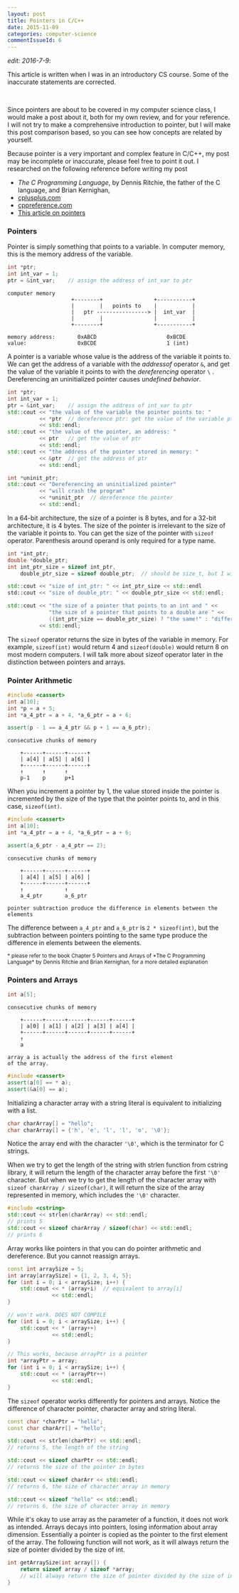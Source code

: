 ```yaml
---
layout: post
title: Pointers in C/C++
date: 2015-11-09
categories: computer-science
commentIssueId: 6
---
```


*edit: 2016-7-9*:

This article is written when I was in an introductory CS course.
Some of the inaccurate statements are corrected.

<br>


Since pointers are about to be covered in my computer science class,
I would make a post about it, both for my own review, and for your reference.
I will not try to make a comprehensive introduction to pointer, but I will make
this post comparison based, so you can see how concepts are related by yourself.

Because pointer is a very important and complex feature in C/C++, my post may be incomplete or inaccurate,
please feel free to point it out.
I researched on the following reference before writing my post

- *The C Programming Language*, by Dennis Ritchie, the father of the C language, and Brian Kernighan,
- [cplusplus.com](http://www.cplusplus.com/)
- [cppreference.com](http://en.cppreference.com/w/)
- [This article on pointers](http://cslibrary.stanford.edu/106/)

<!--
Most modern programming languages, like Java or Python, have abandoned the use of pointers,
which when abused, can cause catastrophic consequences. They instead make use of
reference, which makes no difference between the reference itself and the variable obtained from dereference.
-->

### Pointers

Pointer is simply something that points to a variable. In computer memory, this is
the memory address of the variable.

```c++
int *ptr;
int int_var = 1;
ptr = &int_var;    // assign the address of int_var to ptr
```

```
computer memory
                    +--------+                +-----------+
                    |        |   points to    |           |
                    |   ptr ----------------> |  int_var  |
                    |        |                |           |
                    +--------+                +-----------+

memory address:       0xABCD                      0xBCDE
value:                0xBCDE                      1 (int)
```

A pointer is a variable whose value is the address of the variable it points to.
We can get the address of a variable with the _addressof_ operator `&`, and get the value of the
variable it points to with the _dereferencing_ operator `\` . Dereferencing an
uninitialized pointer causes *undefined behavior*.

```c++
int *ptr;
int int_var = 1;
ptr = &int_var;    // assign the address of int_var to ptr
std::cout << "the value of the variable the pointer points to: "
          << *ptr  // dereference ptr: get the value of the variable ptr points to
          << std::endl;
std::cout << "the value of the pointer, an address: "
          << ptr   // get the value of ptr
          << std::endl;
std::cout << "the address of the pointer stored in memory: "
          << &ptr  // get the address of ptr
          << std::endl;

int *uninit_ptr;
std::cout << "Dereferencing an uninitialized pointer"
          << "will crash the program"
          << *uninit_ptr  // dereference the pointer
          << std::endl;
```

In a 64-bit architecture, the size of a pointer
is 8 bytes, and for a 32-bit architecture, it is 4 bytes. The size of the pointer
is irrelevant to the size of the variable it points to.
You can get the size of the pointer with `sizeof` operator.
Parenthesis around operand is only required for a type name.

```c++
int *int_ptr;
double *double_ptr;
int int_ptr_size = sizeof int_ptr,
    double_ptr_size = sizeof double_ptr;  // should be size_t, but I will use int for simplicity

std::cout << "size of int_ptr: " << int_ptr_size << std::endl
std::cout << "size of double_ptr: " << double_ptr_size << std::endl;

std::cout << "the size of a pointer that points to an int and " <<
             "the size of a pointer that points to a double are " <<
             ((int_ptr_size == double_ptr_size) ? "the same!" : "different!" )
          << std::endl;
```

The `sizeof` operator returns the size in bytes of
the variable in memory.
For example, `sizeof(int)` would return 4
and `sizeof(double)` would return 8 on most modern computers. I will talk more
about sizeof operator later in the distinction between pointers and arrays.


### Pointer Arithmetic

```c++
#include <cassert>
int a[10];
int *p = a + 5;
int *a_4_ptr = a + 4, *a_6_ptr = a + 6;

assert(p - 1 == a_4_ptr && p + 1 == a_6_ptr);
```

```
consecutive chunks of memory

    +------+------+------+
    | a[4] | a[5] | a[6] |
    +------+------+------+
    ↑      ↑      ↑
    p-1    p      p+1

```

When you increment a pointer by 1, the value stored inside the pointer is incremented
by the size of the type that the pointer points to, and in this case, `sizeof(int)`.

```c++
#include <cassert>
int a[10];
int *a_4_ptr = a + 4, *a_6_ptr = a + 6;

assert(a_6_ptr - a_4_ptr == 2);
```
```
consecutive chunks of memory

    +------+------+------+
    | a[4] | a[5] | a[6] |
    +------+------+------+
    ↑             ↑
    a_4_ptr       a_6_ptr

pointer subtraction produce the difference in elements between the elements
```

The difference between `a_4_ptr` and `a_6_ptr` is `2 * sizeof(int)`,
but the subtraction between pointers pointing to the same type produce
the difference in elements between the elements.

<!--
Pointer arithmetic works on the following situations

- Comparison between pointers
  - comparison make sense when two pointers point to members of the same array
- Addition and subtraction of integers on a pointer
- Subtraction of a pointer to another pointer of the members of the same array
-->

<small>
    * please refer to the book Chapter 5 Pointers and Arrays of
    *The C Programming Language* by Dennis Ritchie and Brian Kernighan, for a more detailed explanation
</small>

### Pointers and Arrays

```c++
int a[5];
```
```
consecutive chunks of memory

    +------+------+------+------+------+
    | a[0] | a[1] | a[2] | a[3] | a[4] |
    +------+------+------+------+------+
    ↑
    a

array a is actually the address of the first element
of the array.
```
```c++
#include <cassert>
assert(a[0] == * a);
assert(&a[0] == a);
```

Initializing a character array with a string literal is equivalent to
initializing with a list.

```c++
char charArray[] = "hello";
char charArray[] = {'h', 'e', 'l', 'l', 'o', '\0'};
```

Notice the array end with the character `'\0'`, which is the terminator for C strings.

When we try to get the length of the string with strlen function from cstring library,
it will return the length of the character array before the first `'\0'` character.
But when we try to get the length of the character array with `sizeof charArray / sizeof(char)`,
it will return the size of the array represented in memory, which includes the
`'\0'` character.

```c++
#include <cstring>
std::cout << strlen(charArray) << std::endl;
// prints 5
std::cout << sizeof charArray / sizeof(char) << std::endl;
// prints 6
```

Array works like pointers in that you can do pointer arithmetic and dereference.
But you cannot reassign arrays.

```c++
const int arraySize = 5;
int array[arraySize] = {1, 2, 3, 4, 5};
for (int i = 0; i < arraySize; i++) {
    std::cout << * (array+i)  // equivalent to array[i]
              << std::endl;
}

// won't work. DOES NOT COMPILE
for (int i = 0; i < arraySize; i++) {
    std::cout << * (array++)
              << std::endl;
}

// This works, because arrayPtr is a pointer
int *arrayPtr = array;
for (int i = 0; i < arraySize; i++) {
    std::cout << * (arrayPtr++)
              << std::endl;
}
```

The `sizeof` operator works differently for pointers and arrays.
Notice the difference of character pointer, character array
and string literal.

```c++
const char *charPtr = "hello";
const char charArr[] = "hello";
```

```c++
std::cout << strlen(charPtr) << std::endl;
// returns 5, the length of the string

std::cout << sizeof charPtr << std::endl;
// returns the size of the pointer in bytes

std::cout << sizeof charArr << std::endl;
// returns 6, the size of character array in memory

std::cout << sizeof "hello" << std::endl;
// returns 6, the size of character array in memory
```

While it's okay to use array as the parameter of a function,
it does not work as intended.
Arrays decays into pointers, losing information about array dimension.
Essentially a pointer is copied as the pointer to the first element
of the array.
The following function will not work, as it will always return the size
of pointer divided by the size of int.

```c++
int getArraySize(int array[]) {
    return sizeof array / sizeof *array;
    // will always return the size of pointer divided by the size of int
}
```
